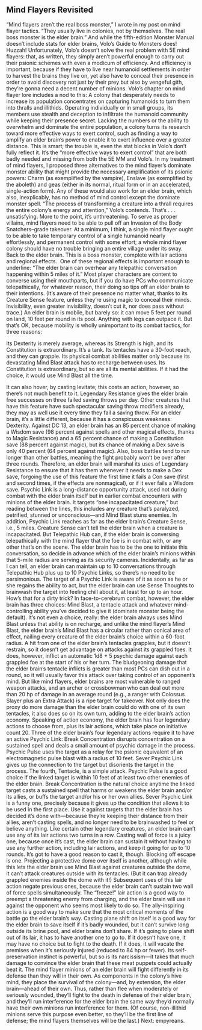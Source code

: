 ## Mind Flayers Revisited

“Mind flayers aren’t the real boss monster,” I wrote in my post on mind flayer tactics. “They usually live in colonies, not by themselves. The real boss monster is the elder brain.” And while the fifth-edition Monster Manual doesn’t include stats for elder brains, Volo’s Guide to Monsters does! Huzzah!
Unfortunately, Volo’s doesn’t solve the real problem with 5E mind flayers: that, as written, they simply aren’t powerful enough to carry out their psionic schemes with even a modicum of efficiency. And efficiency is important, because if they have to live near humanoid settlements in order to harvest the brains they live on, yet also have to conceal their presence in order to avoid discovery not just by their prey but also by vengeful gith, they’re gonna need a decent number of minions.
Volo’s chapter on mind flayer lore includes a nod to this:
A colony that desperately needs to increase its population concentrates on capturing humanoids to turn them into thralls and illithids. Operating individually or in small groups, its members use stealth and deception to infiltrate the humanoid community while keeping their presence secret. Lacking the numbers or the ability to overwhelm and dominate the entire population, a colony turns its research toward more effective ways to exert control, such as finding a way to amplify an elder brain’s power to enable it to exert influence over a greater distance.
This is smart; the trouble is, even the stat blocks in Volo’s don’t fully reflect it. It’s the “more effective ways to exert control” that are both badly needed and missing from both the 5E MM and Volo’s. In my treatment of mind flayers, I proposed three alternatives to the mind flayer’s dominate monster ability that might provide the necessary amplification of its psionic powers: Charm (as exemplified by the vampire), Enslave (as exemplified by the aboleth) and geas (either in its normal, ritual form or in an accelerated, single-action form). Any of these would also work for an elder brain, which also, inexplicably, has no method of mind control except the dominate monster spell.
“The process of transforming a creature into a thrall requires the entire colony’s energy and attention,” Volo’s contends. That’s . . . unsatisfying. More to the point, it’s unthreatening. To serve as proper villains, mind flayers need to be able to pull off an Invasion of the Body Snatchers–grade takeover. At a minimum, I think, a single mind flayer ought to be able to take temporary control of a single humanoid nearly effortlessly, and permanent control with some effort; a whole mind flayer colony should have no trouble bringing an entire village under its sway.
Back to the elder brain. This is a boss monster, complete with lair actions and regional effects.  One of these regional effects is important enough to underline: “The elder brain can overhear any telepathic conversation happening within 5 miles of it.” Most player characters are content to converse using their mouthparts, but if you do have PCs who communicate telepathically, for whatever reason, their doing so tips off an elder brain to their intentions. (It’s aware of their presence no matter what, thanks to its Creature Sense feature, unless they’re using magic to conceal their minds. Invisibility, even greater invisibility, doesn’t cut it, nor does pass without trace.)
An elder brain is mobile, but barely so: it can move 5 feet per round on land, 10 feet per round in its pool. Anything with legs can outpace it. But that’s OK, because mobility is wholly unimportant to its combat tactics, for three reasons:

Its Dexterity is merely average, whereas its Strength is high, and its Constitution is extraordinary. It’s a tank.
Its tentacles have a 30-foot reach, and they can grapple.
Its physical combat abilities matter only because its devastating Mind Blast attack has to recharge between uses. Its Constitution is extraordinary, but so are all its mental abilities. If it had the choice, it would use Mind Blast all the time.

It can also hover, by casting levitate; this costs an action, however, so there’s not much benefit to it.
Legendary Resistance gives the elder brain free successes on three failed saving throws per day. Other creatures that have this feature have such spectacular saving throw modifiers already, they may as well use it every time they fail a saving throw. For an elder brain, it’s a little different, because it has a conspicuous weakness: Dexterity. Against DC 13, an elder brain has an 85 percent chance of making a Wisdom save (98 percent against spells and other magical effects, thanks to Magic Resistance) and a 65 percent chance of making a Constitution save (88 percent against magic), but its chance of making a Dex save is only 40 percent (64 percent against magic). Also, boss battles tend to run longer than other battles, meaning the fight probably won’t be over after three rounds. Therefore, an elder brain will marshal its uses of Legendary Resistance to ensure that it has them whenever it needs to make a Dex save, forgoing the use of this feature the first time it fails a Con save (first and second times, if the effects are nonmagical), or if it ever fails a Wisdom save.
Psychic Link is a long-distance opportunity attack, used not during combat with the elder brain itself but in earlier combat encounters with minions of the elder brain. It targets “one incapacitated creature,” but reading between the lines, this includes any creature that’s paralyzed, petrified, stunned or unconscious—and Mind Blast stuns enemies. In addition, Psychic Link reaches as far as the elder brain’s Creature Sense, i.e., 5 miles.
Creature Sense can’t tell the elder brain when a creature is incapacitated. But Telepathic Hub can, if the elder brain is conversing telepathically with the mind flayer that the foe is in combat with, or any other that’s on the scene. The elder brain has to be the one to initiate this conversation, so decide in advance which of the elder brain’s minions within that 5-mile radius are serving as its security cameras. Incidentally, as far as I can tell, an elder brain can maintain up to 10 conversations through Telepathic Hub plus up to 10 Psychic Links, so there’s no need to be parsimonious.
The target of a Psychic Link is aware of it as soon as he or she regains the ability to act, but the elder brain can use Sense Thoughts to brainwash the target into feeling chill about it, at least for up to an hour. How’s that for a dirty trick?
In face-to-cerebrum combat, however, the elder brain has three choices: Mind Blast, a tentacle attack and whatever mind-controlling ability you’ve decided to give it (dominate monster being the default). It’s not even a choice, really: the elder brain always uses Mind Blast unless that ability is on recharge, and unlike the mind flayer’s Mind Blast, the elder brain’s Mind Blast has a circular rather than conical area of effect, nailing every creature of the elder brain’s choice within a 60-foot radius.
A hit from one of the elder brain’s tentacles grapples, but it doesn’t restrain, so it doesn’t get advantage on attacks against its grappled foes. It does, however, inflict an automatic 1d8 + 5 psychic damage against each grappled foe at the start of his or her turn.
The bludgeoning damage that the elder brain’s tentacle inflicts is greater than most PCs can dish out in a round, so it will usually favor this attack over taking control of an opponent’s mind. But like mind flayers, elder brains are most vulnerable to ranged weapon attacks, and an archer or crossbowman who can deal out more than 20 hp of damage in an average round (e.g., a ranger with Colossus Slayer plus an Extra Attack) is a ripe target for takeover. Not only does the proxy do more damage than the elder brain could do with one of its own tentacles, it also does so on its own turn, adding to the elder brain’s action economy.
Speaking of action economy, the elder brain has four legendary actions to choose from, plus its lair actions, which take place on initiative count 20. Three of the elder brain’s four legendary actions require it to have an active Psychic Link: Break Concentration disrupts concentration on a sustained spell and deals a small amount of psychic damage in the process. Psychic Pulse uses the target as a relay for the psionic equivalent of an electromagnetic pulse blast with a radius of 10 feet. Sever Psychic Link gives up the connection to the target but disorients the target in the process. The fourth, Tentacle, is a simple attack.
Psychic Pulse is a good choice if the linked target is within 10 feet of at least two other enemies of the elder brain. Break Concentration is the natural choice anytime the linked target casts a sustained spell that harms or weakens the elder brain and/or its allies, or buffs the target and/or his or her own allies. Sever Psychic Link is a funny one, precisely because it gives up the condition that allows it to be used in the first place. Use it against targets that the elder brain has decided it’s done with—because they’re keeping their distance from their allies, aren’t casting spells, and no longer need to be brainwashed to feel or believe anything.
Like certain other legendary creatures, an elder brain can’t use any of its lair actions two turns in a row. Casting wall of force is a juicy one, because once it’s cast, the elder brain can sustain it without having to use any further action, including lair actions, and keep it going for up to 10 rounds. It’s got to have a good reason to cast it, though. Blocking off escape is one. Projecting a protective dome over itself is another, although while this lets the elder brain use Mind Blast against creatures outside the dome, it can’t attack creatures outside with its tentacles. (But it can trap already grappled enemies inside the dome with it!) Subsequent uses of this lair action negate previous ones, because the elder brain can’t sustain two wall of force spells simultaneously.
The “freeze!” lair action is a good way to preempt a threatening enemy from charging, and the elder brain will use it against the opponent who seems most likely to do so. The ally-inspiring action is a good way to make sure that the most critical moments of the battle go the elder brain’s way.
Casting plane shift on itself is a good way for the elder brain to save itself if it’s badly wounded, but it can’t survive long outside its brine pool, and elder brains don’t share. If it’s going to plane shift out of its lair, it has to have another one to go to. If it doesn’t have one, it may have no choice but to fight to the death. If it does, it will vacate the premises when it’s seriously injured (reduced to 84 hp or fewer). Its self-preservation instinct is powerful, but so is its narcissism—it takes that much damage to convince the elder brain that these meat puppets could actually beat it.
The mind flayer minions of an elder brain will fight differently in its defense than they will in their own. As components in the colony’s hive mind, they place the survival of the colony—and, by extension, the elder brain—ahead of their own. Thus, rather than flee when moderately or seriously wounded, they’ll fight to the death in defense of their elder brain, and they’ll run interference for the elder brain the same way they’d normally have their own minions run interference for them. (Of course, non-illithid minions serve this purpose even better, so they’ll be the first line of defense; the mind flayers themselves will be the last.)
Next: empyreans.

